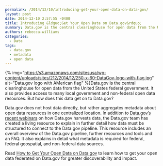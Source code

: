 ```yaml
---
permalink: /2014/12/10/introducing-get-your-open-data-on-data-gov/
layout: post
date: 2014-12-10 2:57:55 -0400
title: Introducing &ldquo;Get Your Open Data on Data.gov&rdquo;
summary: Data.gov is the central clearinghouse for open data from the United States federal government. It also provides access to many local government and non-federal open data resources. But how does this data get on to Data.gov? Data.gov does not host data directly, but rather aggregates metadata about open
authors: rebecca-williams
categories:
  - Data
tags:
  - data.gov
  - metadata
  - open data
---
```


{% img="https://s3.amazonaws.com/sitesusa/wp-content/uploads/sites/212/2014/12/250-x-60-DataGov-logo-with-flag.jpg" alt="Data.gov logo with AMerican flag" %}Data.gov is the central clearinghouse for open data from the United States federal government. It also provides access to many local government and non-federal open data resources. But how does this data get on to Data.gov?

Data.gov does not host data directly, but rather aggregates metadata about open data resources in one centralized location. In addition to [Data.gov&#8217;s recent webinars](https://www.WHATEVER/2014/12/04/data-govs-data-pipeline-explained/) on how Data.gov harvests data, the Data.gov team has created a living resource to explain in further detail how data must be structured to connect to the Data.gov pipeline. This resource includes an overall overview of the Data.gov pipeline, further resources and tools and an FAQ. It also explains in detail what metadata is required for federal, federal geospatial, and non-federal data sources.

Read [How to Get Your Open Data on Data.gov](https://www.WHATEVER/resources/how-to-get-your-open-data-on-data-gov/) to learn how to get your open data federated on Data.gov for greater discoverability and impact.